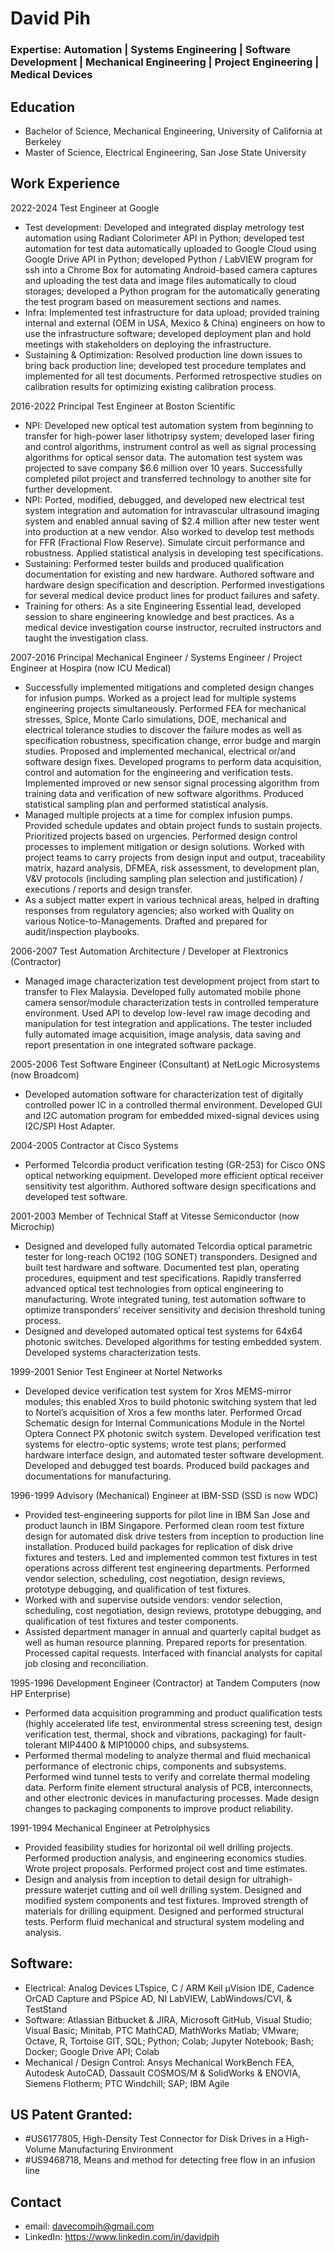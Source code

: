 # David Pih

### Expertise: Automation | Systems Engineering | Software Development | Mechanical Engineering | Project Engineering | Medical Devices

## Education

- Bachelor of Science, Mechanical Engineering, University of California at Berkeley
- Master of Science, Electrical Engineering, San Jose State University

## Work Experience

2022-2024 Test Engineer at Google

- Test development: Developed and integrated display metrology test automation using Radiant Colorimeter API in Python; developed test automation for test data automatically uploaded to Google Cloud using Google Drive API in Python; developed Python / LabVIEW program for ssh into a Chrome Box for automating Android-based camera captures and uploading the test data and image files automatically to cloud storages; developed a Python program for the automatically generating the test program based on measurement sections and names.
- Infra: Implemented test infrastructure for data upload; provided training internal and external (OEM in USA, Mexico & China) engineers on how to use the infrastructure software; developed deployment plan and hold meetings with stakeholders on deploying the infrastructure.
- Sustaining & Optimization: Resolved production line down issues to bring back production line; developed test procedure templates and implemented for all test documents. Performed retrospective studies on calibration results for optimizing existing calibration process.

2016-2022 Principal Test Engineer at Boston Scientific

- NPI: Developed new optical test automation system from beginning to transfer for high-power laser lithotripsy system; developed laser firing and control algorithms, instrument control as well as signal processing algorithms for optical sensor data. The automation test system was projected to save company $6.6 million over 10 years. Successfully completed pilot project and transferred technology to another site for further development.
- NPI: Ported, modified, debugged, and developed new electrical test system integration and automation for intravascular ultrasound imaging system and enabled annual saving of $2.4 million after new tester went into production at a new vendor. Also worked to develop test methods for FFR (Fractional Flow Reserve). Simulate circuit performance and robustness. Applied statistical analysis in developing test specifications.
- Sustaining: Performed tester builds and produced qualification documentation for existing and new hardware. Authored software and hardware design specification and description. Performed investigations for several medical device product lines for product failures and safety.
- Training for others: As a site Engineering Essential lead, developed session to share engineering knowledge and best practices. As a medical device investigation course instructor, recruited instructors and taught the investigation class.

2007-2016 Principal Mechanical Engineer / Systems Engineer / Project Engineer at Hospira (now ICU Medical)

- Successfully implemented mitigations and completed design changes for infusion pumps. Worked as a project lead for multiple systems engineering projects simultaneously. Performed FEA for mechanical stresses, Spice, Monte Carlo simulations, DOE, mechanical and electrical tolerance studies to discover the failure modes as well as specification robustness, specification change, error budge and margin studies. Proposed and implemented mechanical, electrical or/and software design fixes. Developed programs to perform data acquisition, control and automation for the engineering and verification tests. Implemented improved or new sensor signal processing algorithm from training data and verification of new software algorithms. Produced statistical sampling plan and performed statistical analysis.
- Managed multiple projects at a time for complex infusion pumps. Provided schedule updates and obtain project funds to sustain projects. Prioritized projects based on urgencies. Performed design control processes to implement mitigation or design solutions. Worked with project teams to carry projects from design input and output, traceability matrix, hazard analysis, DFMEA, risk assessment, to development plan, V&V protocols (including sampling plan selection and justification) / executions / reports and design transfer.
- As a subject matter expert in various technical areas, helped in drafting responses from regulatory agencies; also worked with Quality on various Notice-to-Managements. Drafted and prepared for audit/inspection playbooks.

2006-2007 Test Automation Architecture / Developer at Flextronics (Contractor)

- Managed image characterization test development project from start to transfer to Flex Malaysia. Developed fully automated mobile phone camera sensor/module characterization tests in controlled temperature environment. Used API to develop low-level raw image decoding and manipulation for test integration and applications. The tester included fully automated image acquisition, image analysis, data saving and report presentation in one integrated software package.

2005-2006 Test Software Engineer (Consultant) at NetLogic Microsystems (now Broadcom)

- Developed automation software for characterization test of digitally controlled power IC in a controlled thermal environment. Developed GUI and I2C automation program for embedded mixed-signal devices using I2C/SPI Host Adapter.

2004-2005 Contractor at Cisco Systems

- Performed Telcordia product verification testing (GR-253) for Cisco ONS optical networking equipment. Developed more efficient optical receiver sensitivity test algorithm. Authored software design specifications and developed test software.

2001-2003 Member of Technical Staff at Vitesse Semiconductor (now Microchip)

- Designed and developed fully automated Telcordia optical parametric tester for long-reach OC192 (10G SONET) transponders. Designed and built test hardware and software. Documented test plan, operating procedures, equipment and test specifications. Rapidly transferred advanced optical test technologies from optical engineering to manufacturing. Wrote integrated tuning, test automation software to optimize transponders’ receiver sensitivity and decision threshold tuning process.
- Designed and developed automated optical test systems for 64x64 photonic switches. Developed algorithms for testing embedded system. Developed systems characterization tests.

1999-2001 Senior Test Engineer at Nortel Networks

- Developed device verification test system for Xros MEMS-mirror modules; this enabled Xros to build photonic switching system that led to Nortel’s acquisition of Xros a few months later. Performed Orcad Schematic design for Internal Communications Module in the Nortel Optera Connect PX photonic switch system. Developed verification test systems for electro-optic systems; wrote test plans; performed hardware interface design, and automated tester software development. Developed and debugged test boards. Produced build packages and documentations for manufacturing.

1996-1999 Advisory (Mechanical) Engineer at IBM-SSD (SSD is now WDC)

- Provided test-engineering supports for pilot line in IBM San Jose and product launch in IBM Singapore. Performed clean room test fixture design for automated disk drive testers from inception to production line installation. Produced build packages for replication of disk drive fixtures and testers. Led and implemented common test fixtures in test operations across different test engineering departments. Performed vendor selection, scheduling, cost negotiation, design reviews, prototype debugging, and qualification of test fixtures.
- Worked with and supervise outside vendors: vendor selection, scheduling, cost negotiation, design reviews, prototype debugging, and qualification of test fixtures and tester components.
- Assisted department manager in annual and quarterly capital budget as well as human resource planning. Prepared reports for presentation. Processed capital requests. Interfaced with financial analysts for capital job closing and reconciliation.

1995-1996 Development Engineer (Contractor) at Tandem Computers (now HP Enterprise)

- Performed data acquisition programming and product qualification tests (highly accelerated life test, environmental stress screening test, design verification test, thermal, shock and vibrations, packaging) for fault-tolerant MIP4400 & MIP10000 chips, and subsystems.
- Performed thermal modeling to analyze thermal and fluid mechanical performance of electronic chips, components and subsystems. Performed wind tunnel tests to verify and correlate thermal modeling data. Perform finite element structural analysis of PCB, interconnects, and other electronic devices in manufacturing processes. Made design changes to packaging components to improve product reliability.

1991-1994 Mechanical Engineer at Petrolphysics

- Provided feasibility studies for horizontal oil well drilling projects. Performed production analysis, and engineering economics studies. Wrote project proposals. Performed project cost and time estimates.
- Design and analysis from inception to detail design for ultrahigh-pressure waterjet cutting and oil well drilling system. Designed and modified system components and test fixtures. Improved strength of materials for drilling equipment. Designed and performed structural tests. Perform fluid mechanical and structural system modeling and analysis.

## Software:

- Electrical: Analog Devices LTspice, C / ARM Keil µVision IDE, Cadence OrCAD Capture and PSpice AD, NI LabVIEW, LabWindows/CVI, & TestStand
- Software: Atlassian Bitbucket & JIRA, Microsoft GitHub, Visual Studio; Visual Basic; Minitab, PTC MathCAD, MathWorks Matlab; VMware; Octave, R, Tortoise GIT, SQL; Python; Colab; Jupyter Notebook; Bash; Docker; Google Drive API; Colab
- Mechanical / Design Control: Ansys Mechanical WorkBench FEA, Autodesk AutoCAD, Dassault COSMOS/M & SolidWorks & ENOVIA, Siemens Flotherm; PTC Windchill; SAP; IBM Agile

## US Patent Granted:

- #US6177805, High-Density Test Connector for Disk Drives in a High-Volume Manufacturing Environment
- #US9468718, Means and method for detecting free flow in an infusion line

## Contact

- email: <davecompih@gmail.com>
- LinkedIn: <https://www.linkedin.com/in/davidpih>
